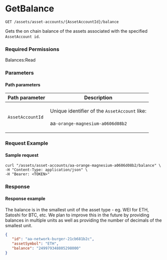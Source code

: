 # GetBalance

`GET /assets/asset-accounts/{AssetAccountId}/balance`

Gets the on chain balance of the assets associated with the specified `AssetAccount id`.

### Required Permissions

Balances:Read

### Parameters <a href="#parameters.1" id="parameters.1"></a>

#### Path parameters <a href="#path-parameters" id="path-parameters"></a>

| Path parameter   | Description                                                                                                        |
| ---------------- | ------------------------------------------------------------------------------------------------------------------ |
| `AssetAccountId` | <p>Unique identifier of the <code>AssetAccount</code> like:<br><br>aa<code>-orange-magnesium-a0606d08b2</code></p> |

### Request Example <a href="#request-example.1" id="request-example.1"></a>

#### Sample request <a href="#sample-request" id="sample-request"></a>

```shell
curl "/assets/asset-accounts/aa-orange-magnesium-a0606d08b2/balance" \
-H "Content-Type: application/json" \
-H "Bearer: <TOKEN>"
```

### Response <a href="#response" id="response"></a>

#### Response example <a href="#response-example" id="response-example"></a>

The balance is in the smallest unit of the asset type - eg. WEI for ETH, Satoshi for BTC, etc.  We plan to improve this in the future by providing balances in multiple units as well as providing the number of decimals of the smallest unit.&#x20;

```json
{
   "id": "aa-network-burger-21cb681b2c",
   "assetSymbol": "ETH",
   "balance": "249979348805298000"
}
```
